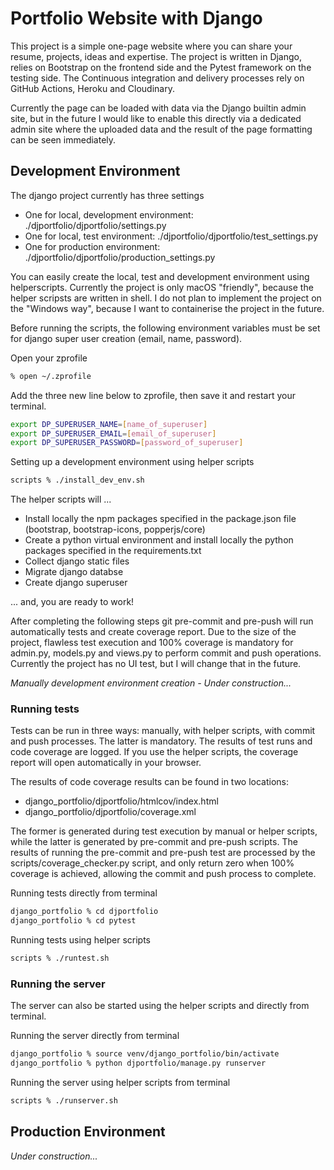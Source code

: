 # Portfolio Website with Django
This project is a simple one-page website where you can share your resume, projects, ideas and expertise. The project is written in Django, relies on Bootstrap on the frontend side and the Pytest framework on the testing side. The Continuous integration and delivery processes rely on GitHub Actions, Heroku and Cloudinary.

Currently the page can be loaded with data via the Django builtin admin site, but in the future I would like to enable this directly via a dedicated admin site where the uploaded data and the result of the page formatting can be seen immediately.

## Development Environment
The django project currently has three settings
- One for local, development environment: ./djportfolio/djportfolio/settings.py
- One for local, test environment: ./djportfolio/djportfolio/test_settings.py
- One for production environment: ./djportfolio/djportfolio/production_settings.py

You can easily create the local, test and development environment using helperscripts. Currently the project is only macOS "friendly", because the helper scripsts are written in shell. I do not plan to implement the project on the "Windows way", because I want to containerise the project in the future.

Before running the scripts, the following environment variables must be set for django super user creation (email, name, password).

Open your zprofile
```bash
% open ~/.zprofile
```

Add the three new line below to zprofile, then save it and restart your terminal.
```bash
export DP_SUPERUSER_NAME=[name_of_superuser]
export DP_SUPERUSER_EMAIL=[email_of_superuser]
export DP_SUPERUSER_PASSWORD=[password_of_superuser]
```

Setting up a development environment using helper scripts
```bash
scripts % ./install_dev_env.sh
```

The helper scripts will ...
- Install locally the npm packages specified in the package.json file (bootstrap, bootstrap-icons, popperjs/core)
- Create a python virtual environment and install locally the python packages specified in the requirements.txt
- Collect django static files
- Migrate django databse
- Create django superuser

... and, you are ready to work! 

After completing the following steps git pre-commit and pre-push will run automatically tests and create coverage report. Due to the size of the project, flawless test execution and 100% coverage is mandatory for admin.py, models.py and views.py to perform commit and push operations. Currently the project has no UI test, but I will change that in the future.

<i>Manually development environment creation - Under construction...</i>

### Running tests
Tests can be run in three ways: manually, with helper scripts, with commit and push processes. The latter is mandatory. The results of test runs and code coverage are logged. If you use the helper scripts, the coverage report will open automatically in your browser.

The results of code coverage results can be found in two locations: 
- django_portfolio/djportfolio/htmlcov/index.html
- django_portfolio/djportfolio/coverage.xml 

The former is generated during test execution by manual or helper scripts, while the latter is generated by pre-commit and pre-push scripts. The results of running the pre-commit and pre-push test are processed by the scripts/coverage_checker.py script, and only return zero when 100% coverage is achieved, allowing the commit and push process to complete.

Running tests directly from terminal
```bash
django_portfolio % cd djportfolio
django_portfolio % cd pytest
```

Running tests using helper scripts
```bash
scripts % ./runtest.sh
```

### Running the server
The server can also be started using the helper scripts and directly from terminal.

Running the server directly from terminal
```bash
django_portfolio % source venv/django_portfolio/bin/activate
django_portfolio % python djportfolio/manage.py runserver
```

Running the server using helper scripts from terminal
```bash
scripts % ./runserver.sh
```
## Production Environment
<i>Under construction...</i>
